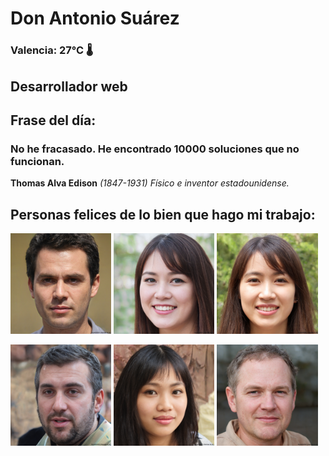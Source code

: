 # Don Antonio Suárez
### Valencia:  27°C 🌡️
## Desarrollador web
## Frase del día:
<!-- START QUOTE -->
### No he fracasado. He encontrado 10000 soluciones que no funcionan.
**Thomas Alva Edison** *(1847-1931) Físico e inventor estadounidense.*
<!-- END QUOTE -->






## Personas felices de lo bien que hago mi trabajo:

<p float="left">
  <img src="src/image_0.png" width="32%" />
  <img src="src/image_1.png" width="32%" /> 
  <img src="src/image_2.png" width="32%" />
</p>
<p float="left">
  <img src="src/image_3.png" width="32%" />
  <img src="src/image_4.png" width="32%" /> 
  <img src="src/image_5.png" width="32%" />
</p>